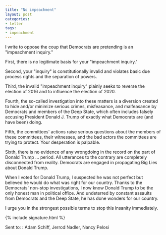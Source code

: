 ```yaml
---
title: "No impeachment"
layout: post
categories:
- letter
tags:
- impeachment
---
```


I write to oppose the coup that Democrats are pretending is an "impeachment inquiry."

First, there is no legitimate basis for your "impeachment inquiry."

Second, your "inquiry" is constitutionally invalid and violates basic due process rights and the separation of powers.

Third, the invalid "impeachment inquiry" plainly seeks to reverse the election of 2016 and to influence the election of 2020.

Fourth, the so-called investigation into these matters is a diversion created to hide and/or minimize serious crimes, misfeasance, and malfeasance by Democrats and members of the Deep State, which often includes falsely accusing President Donald J. Trump of exactly what Democrats are (and have been) doing.

Fifth, the committees' actions raise serious questions about the members of these committees, their witnesses, and the bad actors the committees are trying to protect. Your desperation is palpable.

Sixth, there is no evidence of any wrongdoing in the record on the part of Donald Trump ... period. All utterances to the contrary are completely disconnected from reality. Democrats are engaged in propagating Big Lies about Donald Trump.

When I voted for Donald Trump, I suspected he was not perfect but believed he would do what was right for our country. Thanks to the Democrats' non-stop investigations, I now know Donald Trump to be the only honest man in political office. And undeterred by constant assaults from Democrats and the Deep State, he has done wonders for our country.

I urge you in the strongest possible terms to stop this insanity immediately.

{% include signature.html %}

Sent to:
: Adam Schiff, Jerrod Nadler, Nancy Pelosi
